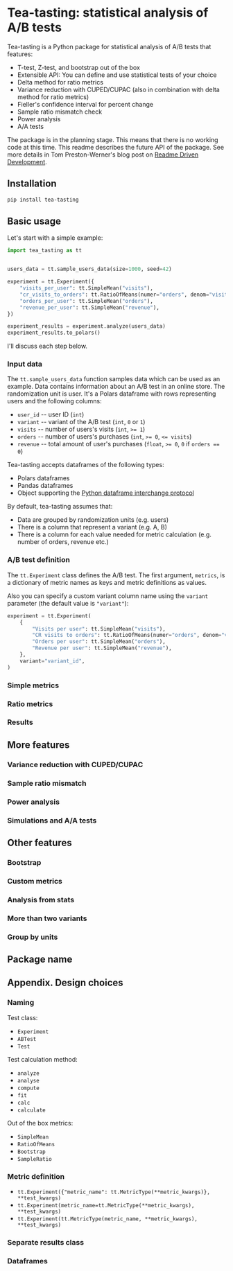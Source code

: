 # Tea-tasting: statistical analysis of A/B tests

Tea-tasting is a Python package for statistical analysis of A/B tests that features:

- T-test, Z-test, and bootstrap out of the box
- Extensible API: You can define and use statistical tests of your choice
- Delta method for ratio metrics
- Variance reduction with CUPED/CUPAC (also in combination with delta method for ratio metrics)
- Fieller's confidence interval for percent change
- Sample ratio mismatch check
- Power analysis
- A/A tests

The package is in the planning stage. This means that there is no working code at this time. This readme describes the future API of the package. See more details in Tom Preston-Werner's blog post on [Readme Driven Development](https://tom.preston-werner.com/2010/08/23/readme-driven-development).

## Installation

```bash
pip install tea-tasting
```

## Basic usage

Let's start with a simple example:

```python
import tea_tasting as tt


users_data = tt.sample_users_data(size=1000, seed=42)

experiment = tt.Experiment({
    "visits_per_user": tt.SimpleMean("visits"),
    "cr_visits_to_orders": tt.RatioOfMeans(numer="orders", denom="visits"),
    "orders_per_user": tt.SimpleMean("orders"),
    "revenue_per_user": tt.SimpleMean("revenue"),
})

experiment_results = experiment.analyze(users_data)
experiment_results.to_polars()
```

I'll discuss each step below.

### Input data

The `tt.sample_users_data` function samples data which can be used as an example. Data contains information about an A/B test in an online store. The randomization unit is user. It's a Polars dataframe with rows representing users and the following columns:

- `user_id` -- user ID (`int`)
- `variant` -- variant of the A/B test (`int`, `0` or `1`)
- `visits` -- number of users's visits (`int`, `>= 1`)
- `orders` -- number of users's purchases (`int`, `>= 0`, `<= visits`)
- `revenue` -- total amount of user's purchases (`float`, `>= 0`, `0` if `orders == 0`)

Tea-tasting accepts dataframes of the following types:

- Polars dataframes
- Pandas dataframes
- Object supporting the [Python dataframe interchange protocol](https://data-apis.org/dataframe-protocol/latest/index.html)

By default, tea-tasting assumes that:

- Data are grouped by randomization units (e.g. users)
- There is a column that represent a variant (e.g. A, B)
- There is a column for each value needed for metric calculation (e.g. number of orders,
revenue etc.)

### A/B test definition

The `tt.Experiment` class defines the A/B test. The first argument, `metrics`, is a dictionary of metric names as keys and metric definitions as values.

Also you can specify a custom variant column name using the `variant` parameter (the default value is `"variant"`):

```python
experiment = tt.Experiment(
    {
        "Visits per user": tt.SimpleMean("visits"),
        "CR visits to orders": tt.RatioOfMeans(numer="orders", denom="visits"),
        "Orders per user": tt.SimpleMean("orders"),
        "Revenue per user": tt.SimpleMean("revenue"),
    },
    variant="variant_id",
)
```

### Simple metrics

### Ratio metrics

### Results

## More features

### Variance reduction with CUPED/CUPAC

### Sample ratio mismatch

### Power analysis

### Simulations and A/A tests

## Other features

### Bootstrap

### Custom metrics

### Analysis from stats

### More than two variants

### Group by units

## Package name

## Appendix. Design choices

### Naming

Test class:

- `Experiment`
- `ABTest`
- `Test`

Test calculation method:

- `analyze`
- `analyse`
- `compute`
- `fit`
- `calc`
- `calculate`

Out of the box metrics:

- `SimpleMean`
- `RatioOfMeans`
- `Bootstrap`
- `SampleRatio`

### Metric definition

- `tt.Experiment({"metric_name": tt.MetricType(**metric_kwargs)}, **test_kwargs)`
- `tt.Experiment(metric_name=tt.MetricType(**metric_kwargs), **test_kwargs)`
- `tt.Experiment(tt.MetricType(metric_name, **metric_kwargs), **test_kwargs)`

### Separate results class

### Dataframes
